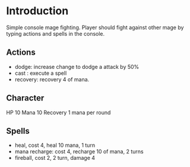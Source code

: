 # Introduction

Simple console mage fighting. Player should fight against other mage by typing actions and spells in the console.

## Actions

- dodge: increase change to dodge a attack by 50%
- cast <name>: execute a spell
- recovery: recovery 4 of mana.

## Character

HP 10
Mana 10
Recovery 1 mana per round

## Spells

- heal, cost 4, heal 10 mana, 1 turn
- mana recharge: cost 4, recharge 10 of mana, 2 turns
- fireball, cost 2, 2 turn, damage 4
